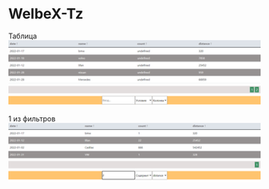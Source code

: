 # WelbeX-Tz

Таблица
![alt text](img/table.png "Table")

1 из фильтров
![alt text](img/filter.png "Filter")
